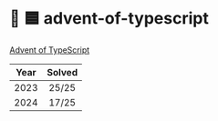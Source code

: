 # 🎄 🟦 advent-of-typescript

[Advent of TypeScript](https://www.adventofts.com/)

| Year | Solved |
| :--: | :----: |
| 2023 | 25/25  |
| 2024 | 17/25  |
